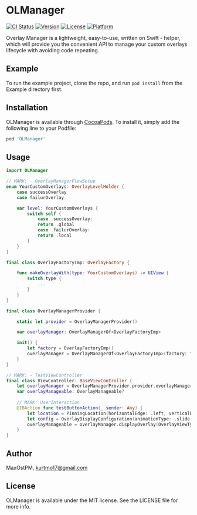 # OLManager

[![CI Status](https://img.shields.io/travis/MaxOstPM/OLManager.svg?style=flat)](https://travis-ci.org/MaxOstPM/OLManager)
[![Version](https://img.shields.io/cocoapods/v/OLManager.svg?style=flat)](https://cocoapods.org/pods/OLManager)
[![License](https://img.shields.io/cocoapods/l/OLManager.svg?style=flat)](https://cocoapods.org/pods/OLManager)
[![Platform](https://img.shields.io/cocoapods/p/OLManager.svg?style=flat)](https://cocoapods.org/pods/OLManager)

Overlay Manager is a lightweight, easy-to-use, written on Swift - helper, which will provide you the convenient API to manage your custom overlays lifecycle with avoiding code repeating.

## Example

To run the example project, clone the repo, and run `pod install` from the Example directory first.

## Installation

OLManager is available through [CocoaPods](https://cocoapods.org). To install
it, simply add the following line to your Podfile:

```ruby
pod 'OLManager'
```
## Usage

```swift
import OLManager

// MARK: - OverlayManagerFlowSetup
enum YourCustomOverlays: OverlayLevelHolder { 
    case successOverlay
    case failurOverlay

    var level: YourCustomOverlays {
        switch self {
            case .successOverlay:
            return .global
            case .failurOverlay:
            return .local
        }
    }
}

final class OverlayFactoryImp: OverlayFactory {

    func makeOverlayWith(type: YourCustomOverlays) -> UIView {
        switch type {
            ...
        }
    }
}

final class OverlayManagerProvider {

    static let provider = OverlayManagerProvider()

    var overlayManager: OverlayManagerOf<OverlayFactoryImp>

    init() {
        let factory = OverlayFactoryImp()
        overlayManager = OverlayManagerOf<OverlayFactoryImp>(factory: factory)
    }
}

// MARK: - TestViewController
final class ViewController: BaseViewController {
    let overlayManager = OverlayManagerProvider.provider.overlayManager
    var overlayManageable: OverlayManageable?
    
    // MARK: UserInteraction
    @IBAction func testButtonAction(_ sender: Any) {
        let location = PinningLocation(horizontalEdge: .left, verticalEdge: .top)
        let config = OverlayDisplayConfiguration(animationType: .slide, pinningLocation: location)
        overlayManageable = overlayManager.displayOverlay(OverlayViewType.'your overlay type', configuration: config)
    }
}
```

## Author

MaxOstPM, kurtmo17@gmail.com

## License

OLManager is available under the MIT license. See the LICENSE file for more info.

